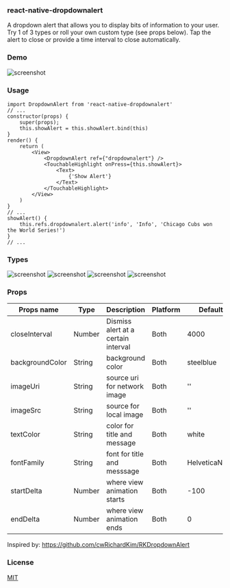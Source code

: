 ### react-native-dropdownalert

A dropdown alert that allows you to display bits of information to your user. Try 1 of 3 types or roll your own custom type (see props below). Tap the alert to close or provide a time interval to close automatically.

### Demo

![screenshot](https://raw.github.com/devBrian/react-native-dropdownalert/master/screenshots/demo.gif)

### Usage

	import DropdownAlert from 'react-native-dropdownalert'
	// ...
	constructor(props) {
    	super(props);
    	this.showAlert = this.showAlert.bind(this)
  	}
	render() {
		return (
			<View> 
				<DropdownAlert ref={"dropdownalert"} />
				<TouchableHighlight onPress={this.showAlert}>
            		<Text>
              			{'Show Alert'}
            		</Text>
        		</TouchableHighlight>
			</View>
		)
	}
	// ...
	showAlert() {
		this.refs.dropdownalert.alert('info', 'Info', 'Chicago Cubs won the World Series!')
	}
	// ...


### Types 

![screenshot](https://raw.github.com/devBrian/react-native-dropdownalert/master/screenshots/info.png)
![screenshot](https://raw.github.com/devBrian/react-native-dropdownalert/master/screenshots/warning.png)
![screenshot](https://raw.github.com/devBrian/react-native-dropdownalert/master/screenshots/error.png)
![screenshot](https://raw.github.com/devBrian/react-native-dropdownalert/master/screenshots/custom.png)

### Props

| Props name | Type | Description | Platform | Default
| ------------ | ------------- | ------------ |------------ |------------ |
| closeInterval | Number  | Dismiss alert at a certain interval | Both | 4000
| backgroundColor | String  | background color | Both | steelblue
| imageUri | String  | source uri for network image | Both | ''
| imageSrc | String  | source for local image | Both | ''
| textColor | String  | color for title and message | Both | white
| fontFamily | String  | font for title and messsage | Both | HelveticaNeue
| startDelta | Number  | where view animation starts | Both | -100
| endDelta | Number  | where view animation ends | Both | 0

Inspired by: https://github.com/cwRichardKim/RKDropdownAlert

### License

[MIT](https://raw.github.com/devBrian/react-native-dropdownalert/master/LICENSE)
